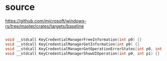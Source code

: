# source

<https://github.com/microsoft/windows-rs/tree/master/crates/targets/baseline>

```c

void __stdcall KeyCredentialManagerFreeInformation(int p0) {}
void __stdcall KeyCredentialManagerGetInformation(int p0) {}
void __stdcall KeyCredentialManagerGetOperationErrorStates(int p0, int p1, int p2) {}
void __stdcall KeyCredentialManagerShowUIOperation(int p0, int p1) {}

```
